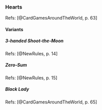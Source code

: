 ### Hearts 

Refs: [@CardGamesAroundTheWorld, p. 63]

#### Variants

##### 3-handed Shoot-the-Moon

Refs: [@NewRules, p. 14]

##### Zero-Sum

Refs: [@NewRules, p. 15]

##### Black Lady 

Refs: [@CardGamesAroundTheWorld, p. 65]
